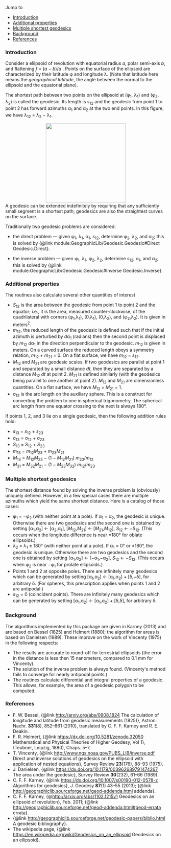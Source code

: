 Jump to
* [Introduction](#intro)
* [Additional properties](#additional)
* [Multiple shortest geodesics](#multiple)
* [Background](#background)
* [References](#references)

### <a name="intro"></a>Introduction

Consider a ellipsoid of revolution with equatorial radius *a*, polar
semi-axis *b*, and flattening *f* = (*a* &minus; *b*)/*a* .  Points on
the surface of the ellipsoid are characterized by their latitude &phi;
and longitude &lambda;.  (Note that latitude here means the
*geographical latitude*, the angle between the normal to the ellipsoid
and the equatorial plane).

The shortest path between two points on the ellipsoid at
(&phi;<sub>1</sub>, &lambda;<sub>1</sub>) and (&phi;<sub>2</sub>,
&lambda;<sub>2</sub>) is called the geodesic.  Its length is
*s*<sub>12</sub> and the geodesic from point 1 to point 2 has forward
azimuths &alpha;<sub>1</sub> and &alpha;<sub>2</sub> at the two end
points.  In this figure, we have &lambda;<sub>12</sub> =
&lambda;<sub>2</sub> &minus; &lambda;<sub>1</sub>.
<center>
<img src="http://upload.wikimedia.org/wikipedia/commons/c/cb/Geodesic_problem_on_an_ellipsoid.svg" width="250">
</center>
A geodesic can be extended indefinitely by requiring that any
sufficiently small segment is a shortest path; geodesics are also the
straightest curves on the surface.

Traditionally two geodesic problems are considered:
* the direct problem &mdash; given &phi;<sub>1</sub>,
  &lambda;<sub>1</sub>, &alpha;<sub>1</sub>, *s*<sub>12</sub>,
  determine &phi;<sub>2</sub>, &lambda;<sub>2</sub>, and
  &alpha;<sub>2</sub>; this is solved by
  {@link module:GeographicLib/Geodesic.Geodesic#Direct Geodesic.Direct}.

* the inverse problem &mdash; given &phi;<sub>1</sub>,
  &lambda;<sub>1</sub>, &phi;<sub>2</sub>, &lambda;<sub>2</sub>,
  determine *s*<sub>12</sub>, &alpha;<sub>1</sub>, and
  &alpha;<sub>2</sub>; this is solved by
  {@link module:GeographicLib/Geodesic.Geodesic#Inverse Geodesic.Inverse}.

### <a name="additional"></a>Additional properties

The routines also calculate several other quantities of interest
* *S*<sub>12</sub> is the area between the geodesic from point 1 to
  point 2 and the equator; i.e., it is the area, measured
  counter-clockwise, of the quadrilateral with corners
  (&phi;<sub>1</sub>,&lambda;<sub>1</sub>), (0,&lambda;<sub>1</sub>),
  (0,&lambda;<sub>2</sub>), and
  (&phi;<sub>2</sub>,&lambda;<sub>2</sub>).  It is given in
  meters<sup>2</sup>.
* *m*<sub>12</sub>, the reduced length of the geodesic is defined such
  that if the initial azimuth is perturbed by *d*&alpha;<sub>1</sub>
  (radians) then the second point is displaced by *m*<sub>12</sub>
  *d*&alpha;<sub>1</sub> in the direction perpendicular to the
  geodesic.  *m*<sub>12</sub> is given in meters.  On a curved surface
  the reduced length obeys a symmetry relation, *m*<sub>12</sub> +
  *m*<sub>21</sub> = 0.  On a flat surface, we have *m*<sub>12</sub> =
  *s*<sub>12</sub>.
* *M*<sub>12</sub> and *M*<sub>21</sub> are geodesic scales.  If two
  geodesics are parallel at point 1 and separated by a small distance
  *dt*, then they are separated by a distance *M*<sub>12</sub> *dt* at
  point 2.  *M*<sub>21</sub> is defined similarly (with the geodesics
  being parallel to one another at point 2).  *M*<sub>12</sub> and
  *M*<sub>21</sub> are dimensionless quantities.  On a flat surface,
  we have *M*<sub>12</sub> = *M*<sub>21</sub> = 1.
* &sigma;<sub>12</sub> is the arc length on the auxiliary sphere.
  This is a construct for converting the problem to one in spherical
  trigonometry.  The spherical arc length from one equator crossing to
  the next is always 180&deg;.

If points 1, 2, and 3 lie on a single geodesic, then the following
addition rules hold:
* *s*<sub>13</sub> = *s*<sub>12</sub> + *s*<sub>23</sub>
* &sigma;<sub>13</sub> = &sigma;<sub>12</sub> + &sigma;<sub>23</sub>
* *S*<sub>13</sub> = *S*<sub>12</sub> + *S*<sub>23</sub>
* *m*<sub>13</sub> = *m*<sub>12</sub>*M*<sub>23</sub> +
  *m*<sub>23</sub>*M*<sub>21</sub>
* *M*<sub>13</sub> = *M*<sub>12</sub>*M*<sub>23</sub> &minus;
  (1 &minus; *M*<sub>12</sub>*M*<sub>21</sub>)
  *m*<sub>23</sub>/*m*<sub>12</sub>
* *M*<sub>31</sub> = *M*<sub>32</sub>*M*<sub>21</sub> &minus;
  (1 &minus; *M*<sub>23</sub>*M*<sub>32</sub>)
  *m*<sub>12</sub>/*m*<sub>23</sub>

### <a name="multiple"></a>Multiple shortest geodesics

The shortest distance found by solving the inverse problem is
(obviously) uniquely defined.  However, in a few special cases there are
multiple azimuths which yield the same shortest distance.  Here is a
catalog of those cases:
* &phi;<sub>1</sub> = &minus;&phi;<sub>2</sub> (with neither point at
  a pole).  If &alpha;<sub>1</sub> = &alpha;<sub>2</sub>, the geodesic
  is unique.  Otherwise there are two geodesics and the second one is
  obtained by setting [&alpha;<sub>1</sub>,&alpha;<sub>2</sub>] &larr;
  [&alpha;<sub>2</sub>,&alpha;<sub>1</sub>],
  [*M*<sub>12</sub>,*M*<sub>21</sub>] &larr;
  [*M*<sub>21</sub>,*M*<sub>12</sub>], *S*<sub>12</sub> &larr;
  &minus;*S*<sub>12</sub>.  (This occurs when the longitude difference
  is near &plusmn;180&deg; for oblate ellipsoids.)
* &lambda;<sub>2</sub> = &lambda;<sub>1</sub> &plusmn; 180&deg; (with
  neither point at a pole).  If &alpha;<sub>1</sub> = 0&deg; or
  &plusmn;180&deg;, the geodesic is unique.  Otherwise there are two
  geodesics and the second one is obtained by setting
  [&alpha;<sub>1</sub>,&alpha;<sub>2</sub>] &larr;
  [&minus;&alpha;<sub>1</sub>,&minus;&alpha;<sub>2</sub>],
  *S*<sub>12</sub> &larr; &minus;*S*<sub>12</sub>.  (This occurs when
  &phi;<sub>2</sub> is near &minus;&phi;<sub>1</sub> for prolate
  ellipsoids.)
* Points 1 and 2 at opposite poles.  There are infinitely many
  geodesics which can be generated by setting
  [&alpha;<sub>1</sub>,&alpha;<sub>2</sub>] &larr;
  [&alpha;<sub>1</sub>,&alpha;<sub>2</sub>] +
  [&delta;,&minus;&delta;], for arbitrary &delta;.  (For spheres, this
  prescription applies when points 1 and 2 are antipodal.)
* *s*<sub>12</sub> = 0 (coincident points).  There are infinitely many
  geodesics which can be generated by setting
  [&alpha;<sub>1</sub>,&alpha;<sub>2</sub>] &larr;
  [&alpha;<sub>1</sub>,&alpha;<sub>2</sub>] + [&delta;,&delta;], for
  arbitrary &delta;.

### <a name="background"></a>Background

The algorithms implemented by this package are given in Karney (2013)
and are based on Bessel (1825) and Helmert (1880); the algorithm for
areas is based on Danielsen (1989).  These improve on the work of
Vincenty (1975) in the following respects:
* The results are accurate to round-off for terrestrial ellipsoids (the
  error in the distance is less then 15 nanometers, compared to 0.1 mm
  for Vincenty).
* The solution of the inverse problem is always found.  (Vincenty's
  method fails to converge for nearly antipodal points.)
* The routines calculate differential and integral properties of a
  geodesic.  This allows, for example, the area of a geodesic polygon to
  be computed.

### <a name="references"></a>References

* F. W. Bessel,
  {@link http://arxiv.org/abs/0908.1824 The calculation of longitude and
  latitude from geodesic measurements (1825)},
  Astron. Nachr. **331**(8), 852&ndash;861 (2010),
  translated by C. F. F. Karney and R. E. Deakin.
* F. R. Helmert,
  {@link https://dx.doi.org/10.5281/zenodo.32050
  Mathematical and Physical Theories of Higher Geodesy, Vol 1},
  (Teubner, Leipzig, 1880), Chaps. 5&ndash;7.
* T. Vincenty,
  {@link http://www.ngs.noaa.gov/PUBS_LIB/inverse.pdf
  Direct and inverse solutions of geodesics on the ellipsoid with
  application of nested equations},
  Survey Review **23**(176), 88&ndash;93 (1975).
* J. Danielsen,
  {@link https://dx.doi.org/10.1179/003962689791474267 The area under
  the geodesic}, Survey Review **30**(232), 61&ndash;66 (1989).
* C. F. F. Karney,
  {@link https://dx.doi.org/10.1007/s00190-012-0578-z
  Algorithms for geodesics}, J. Geodesy **87**(1) 43&ndash;55 (2013);
  {@link http://geographiclib.sourceforge.net/geod-addenda.html addenda}.
* C. F. F. Karney,
  {@http://arxiv.org/abs/1102.1215v1
  Geodesics on an ellipsoid of revolution},
  Feb. 2011;
  {@link http://geographiclib.sourceforge.net/geod-addenda.html#geod-errata
  errata}.
* {@link http://geographiclib.sourceforge.net/geodesic-papers/biblio.html
  A geodesic bibliography}.
* The wikipedia page,
  {@link https://en.wikipedia.org/wiki/Geodesics_on_an_ellipsoid
  Geodesics on an ellipsoid}.
